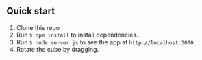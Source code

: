 ## Quick start

1. Clone this repo
2. Run `$ npm install` to install dependencies.
3. Run `$ node server.js` to see the app at `http://localhost:3000`.
4. Rotate the cube by dragging.